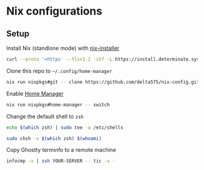 # Nix configurations

## Setup

Install Nix (standlone mode) with [nix-installer](https://github.com/DeterminateSystems/nix-installer)

```bash
curl --proto '=https' --tlsv1.2 -sSf -L https://install.determinate.systems/nix | sh -s -- install
```

Clone this repo to `~/.config/home-manager`

```bash
nix run nixpkgs#git -- clone https://github.com/delta575/nix-config.git $HOME/.config/home-manager


```

Enable [Home Manager](https://github.com/nix-community/home-manager)

```bash
nix run nixpkgs#home-manager -- switch
```

Change the default shell to `zsh`

```bash
echo $(which zsh) | sudo tee -a /etc/shells

sudo chsh -s $(which zsh) $(whoami)
```

Copy Ghostty terminfo to a remote machine

```bash
infocmp -x | ssh YOUR-SERVER -- tic -x -
```

